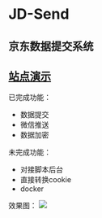 # JD-Send
京东数据提交系统
---
[站点演示](http://jd.qiuzhong.fun)
---
已完成功能：

- 数据提交
- 微信推送
- 数据加密

未完成功能：

* 对接脚本后台
* 直接转换cookie
* docker

效果图：
![](https://pc.qiuzhong.fun/img/Snipaste.png)


